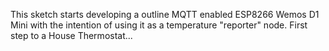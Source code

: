 This sketch starts developing a outline MQTT enabled ESP8266 Wemos D1 Mini
with the intention of using it as a temperature "reporter" node.  First step to
a House Thermostat...
